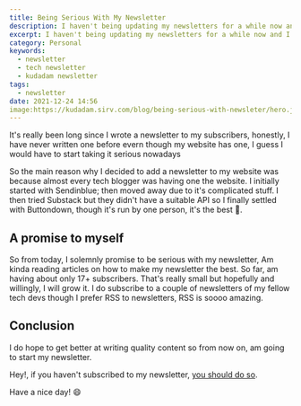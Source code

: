```yaml
---
title: Being Serious With My Newsletter
description: I haven't being updating my newsletters for a while now and I feel I must start to take it serious
excerpt: I haven't being updating my newsletters for a while now and I feel I must start to take it serious
category: Personal
keywords:
  - newsletter
  - tech newsletter
  - kudadam newsletter
tags:
  - newsletter
date: 2021-12-24 14:56
image:https://kudadam.sirv.com/blog/being-serious-with-newsleter/hero.jpg
---
```


<p class="intro">
    It's really been long since I wrote a newsletter to my subscribers, honestly, I have never written one before evern though my website has one, I guess  I would have to start taking it serious nowadays
</p>

So the main reason why I decided to add a newsletter to my website was because almost every tech blogger was having one the website. I initially started with Sendinblue; then moved away due to it's complicated stuff. I then tried Substack but they didn't have a suitable API so I finally settled with Buttondown, though it's run by one person, it's the best :clap:.

## A promise to myself 

So from today, I solemnly promise to be serious with my newsletter, Am kinda reading articles on how to make my newsletter the best. So far, am having about only 17+ subscribers. That's really small but hopefully and willingly, I will grow it. I do subscribe to a couple of newsletters of my fellow tech devs though I prefer RSS to newsletters, RSS is soooo amazing.



## Conclusion

I do hope to get better at writing quality content so from now on, am going to start my newsletter.

Hey!, if you haven't subscribed to my newsletter, [you should do so](https://www.buttondown.email/lucretius).

Have a nice day! :smile:

